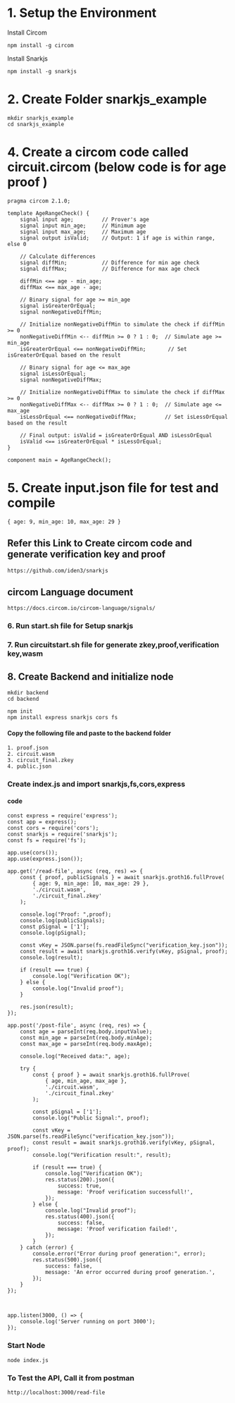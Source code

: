# 1. Setup the Environment
Install Circom 
```
npm install -g circom
```

Install Snarkjs
```
npm install -g snarkjs
```
# 2. Create Folder snarkjs_example
```
mkdir snarkjs_example
cd snarkjs_example
```
# 4. Create a circom code called circuit.circom (below code is for age proof )
```
pragma circom 2.1.0;

template AgeRangeCheck() {
    signal input age;         // Prover's age
    signal input min_age;     // Minimum age
    signal input max_age;     // Maximum age
    signal output isValid;    // Output: 1 if age is within range, else 0

    // Calculate differences
    signal diffMin;           // Difference for min age check
    signal diffMax;           // Difference for max age check

    diffMin <== age - min_age;
    diffMax <== max_age - age;

    // Binary signal for age >= min_age
    signal isGreaterOrEqual;
    signal nonNegativeDiffMin;

    // Initialize nonNegativeDiffMin to simulate the check if diffMin >= 0
    nonNegativeDiffMin <-- diffMin >= 0 ? 1 : 0;  // Simulate age >= min_age
    isGreaterOrEqual <== nonNegativeDiffMin;       // Set isGreaterOrEqual based on the result

    // Binary signal for age <= max_age
    signal isLessOrEqual;
    signal nonNegativeDiffMax;

    // Initialize nonNegativeDiffMax to simulate the check if diffMax >= 0
    nonNegativeDiffMax <-- diffMax >= 0 ? 1 : 0;  // Simulate age <= max_age
    isLessOrEqual <== nonNegativeDiffMax;         // Set isLessOrEqual based on the result

    // Final output: isValid = isGreaterOrEqual AND isLessOrEqual
    isValid <== isGreaterOrEqual * isLessOrEqual;
}

component main = AgeRangeCheck();

```
# 5. Create input.json file for test and compile
```
{ age: 9, min_age: 10, max_age: 29 }
```

## Refer this Link to Create circom code and generate verification key and proof
```
https://github.com/iden3/snarkjs
```

## circom Language document
```
https://docs.circom.io/circom-language/signals/
```
### 6. Run start.sh file for Setup snarkjs 
### 7. Run circuitstart.sh file for generate zkey,proof,verification key,wasm
## 8. Create Backend and initialize node
```
mkdir backend
cd backend
```
```
npm init
npm install express snarkjs cors fs
```
#### Copy the following file and paste to the backend folder
    1. proof.json
    2. circuit.wasm
    3. circuit_final.zkey
    4. public.json
###  Create index.js and import snarkjs,fs,cors,express
#### code
```
const express = require('express');
const app = express();
const cors = require('cors');
const snarkjs = require('snarkjs');
const fs = require('fs');

app.use(cors());
app.use(express.json()); 

app.get('/read-file', async (req, res) => {
    const { proof, publicSignals } = await snarkjs.groth16.fullProve(
        { age: 9, min_age: 10, max_age: 29 },
        './circuit.wasm',
        './circuit_final.zkey'
    );

    console.log("Proof: ",proof);
    console.log(publicSignals);
    const pSignal = ['1'];
    console.log(pSignal);

    const vKey = JSON.parse(fs.readFileSync("verification_key.json"));
    const result = await snarkjs.groth16.verify(vKey, pSignal, proof);
    console.log(result);

    if (result === true) {
        console.log("Verification OK");
    } else {
        console.log("Invalid proof");
    }

    res.json(result);
});

app.post('/post-file', async (req, res) => {
    const age = parseInt(req.body.inputValue);
    const min_age = parseInt(req.body.minAge);
    const max_age = parseInt(req.body.maxAge);

    console.log("Received data:", age);

    try {
        const { proof } = await snarkjs.groth16.fullProve(
            { age, min_age, max_age },
            './circuit.wasm',
            './circuit_final.zkey'
        );

        const pSignal = ['1']; 
        console.log("Public Signal:", proof);

        const vKey = JSON.parse(fs.readFileSync("verification_key.json"));
        const result = await snarkjs.groth16.verify(vKey, pSignal, proof);
        console.log("Verification result:", result);

        if (result === true) {
            console.log("Verification OK");
            res.status(200).json({
                success: true,
                message: 'Proof verification successfull!',
            });
        } else {
            console.log("Invalid proof");
            res.status(400).json({
                success: false,
                message: 'Proof verification failed!',
            });
        }
    } catch (error) {
        console.error("Error during proof generation:", error);
        res.status(500).json({
            success: false,
            message: 'An error occurred during proof generation.',
        });
    }
});



app.listen(3000, () => {
    console.log('Server running on port 3000');
});
```
### Start Node
```
node index.js
```
### To Test the API, Call it from postman
```
http://localhost:3000/read-file
```